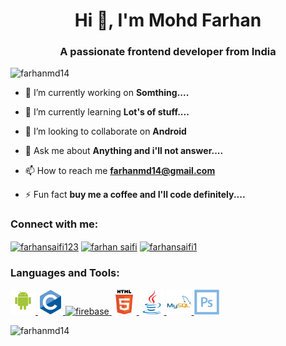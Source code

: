 <h1 align="center">Hi 👋, I'm Mohd Farhan</h1>
<h3 align="center">A passionate frontend developer from India</h3>

<p align="left"> <img src="https://komarev.com/ghpvc/?username=farhanmd14&label=Profile%20views&color=0e75b6&style=flat" alt="farhanmd14" /> </p>

- 🔭 I’m currently working on **Somthing....**

- 🌱 I’m currently learning **Lot's of stuff....**

- 👯 I’m looking to collaborate on **Android**

- 💬 Ask me about **Anything and i'll not answer....**

- 📫 How to reach me **farhanmd14@gmail.com**

- ⚡ Fun fact **buy me a coffee and I'll code definitely....**

<h3 align="left">Connect with me:</h3>
<p align="left">
<a href="https://twitter.com/farhansaifi123" target="blank"><img align="center" src="https://raw.githubusercontent.com/rahuldkjain/github-profile-readme-generator/master/src/images/icons/Social/twitter.svg" alt="farhansaifi123" height="30" width="40" /></a>
<a href="https://linkedin.com/in/farhan saifi" target="blank"><img align="center" src="https://raw.githubusercontent.com/rahuldkjain/github-profile-readme-generator/master/src/images/icons/Social/linked-in-alt.svg" alt="farhan saifi" height="30" width="40" /></a>
<a href="https://instagram.com/farhansaifi1" target="blank"><img align="center" src="https://raw.githubusercontent.com/rahuldkjain/github-profile-readme-generator/master/src/images/icons/Social/instagram.svg" alt="farhansaifi1" height="30" width="40" /></a>
</p>

<h3 align="left">Languages and Tools:</h3>
<p align="left"> <a href="https://developer.android.com" target="_blank"> <img src="https://raw.githubusercontent.com/devicons/devicon/master/icons/android/android-original-wordmark.svg" alt="android" width="40" height="40"/> </a> <a href="https://www.cprogramming.com/" target="_blank"> <img src="https://raw.githubusercontent.com/devicons/devicon/master/icons/c/c-original.svg" alt="c" width="40" height="40"/> </a> <a href="https://firebase.google.com/" target="_blank"> <img src="https://www.vectorlogo.zone/logos/firebase/firebase-icon.svg" alt="firebase" width="40" height="40"/> </a> <a href="https://www.w3.org/html/" target="_blank"> <img src="https://raw.githubusercontent.com/devicons/devicon/master/icons/html5/html5-original-wordmark.svg" alt="html5" width="40" height="40"/> </a> <a href="https://www.java.com" target="_blank"> <img src="https://raw.githubusercontent.com/devicons/devicon/master/icons/java/java-original.svg" alt="java" width="40" height="40"/> </a> <a href="https://www.mysql.com/" target="_blank"> <img src="https://raw.githubusercontent.com/devicons/devicon/master/icons/mysql/mysql-original-wordmark.svg" alt="mysql" width="40" height="40"/> </a> <a href="https://www.photoshop.com/en" target="_blank"> <img src="https://raw.githubusercontent.com/devicons/devicon/master/icons/photoshop/photoshop-line.svg" alt="photoshop" width="40" height="40"/> </a> </p>

<p align="left"> <img src="https://komarev.com/ghpvc/?username=farhanmd14&label=Profile%20views&color=129e00&style=plastic" alt="farhanmd14" /> </p>


